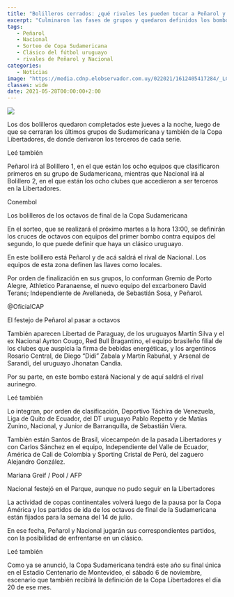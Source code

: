 ```yaml
---
title: "Bolilleros cerrados: ¿qué rivales les pueden tocar a Peñarol y Nacional en la Sudamericana?"
excerpt: "Culminaron las fases de grupos y quedaron definidos los bombos a los que irán Peñarol y Nacional, que podrán enfrentarse en los octavos del torneo que tendrá final en el Centenario"
tags:
   - Peñarol
   - Nacional
   - Sorteo de Copa Sudamericana
   - Clásico del fútbol uruguayo
   - rivales de Peñarol y Nacional
categories:
   - Noticias
image: "https://media.cdnp.elobservador.com.uy/022021/1612405417284/_LCM4217.JPG?&cw=1170"
classes: wide
date: 2021-05-28T00:00:00+2:00
---
```



<img src="https://media.cdnp.elobservador.com.uy/022021/1612405417284/_LCM4217.JPG?&cw=1170">


Los dos bolilleros quedaron completados este jueves a la noche, luego de que se cerraran los últimos grupos de Sudamericana y también de la Copa Libertadores, de donde derivaron los terceros de cada serie.


Leé también


Peñarol irá al Bolillero 1, en el que están los ocho equipos que clasificaron primeros en su grupo de Sudamericana, mientras que Nacional irá al Bolillero 2, en el que están los ocho clubes que accedieron a ser terceros en la Libertadores.





Conembol


Los bolilleros de los octavos de final de la Copa Sudamericana





En el sorteo, que se realizará el próximo martes a la hora 13:00, se definirán los cruces de octavos con equipos del primer bombo contra equipos del segundo, lo que puede definir que haya un clásico uruguayo.


En este bolillero está Peñarol y de acá saldrá el rival de Nacional. Los equipos de esta zona definen las llaves como locales.


Por orden de finalización en sus grupos, lo conforman Gremio de Porto Alegre, Athletico Paranaense, el nuevo equipo del excarbonero David Terans; Independiente de Avellaneda, de Sebastián Sosa, y Peñarol.





@OficialCAP


El festejo de Peñarol al pasar a octavos





También aparecen Libertad de Paraguay, de los uruguayos Martín Silva y el ex Nacional Ayrton Cougo, Red Bull Bragantino, el equipo brasileño filial de los clubes que auspicia la firma de bebidas energéticas, y los argentinos Rosario Central, de Diego “Didi” Zabala y Martín Rabuñal, y Arsenal de Sarandí, del uruguayo Jhonatan Candia.


Por su parte, en este bombo estará Nacional y de aquí saldrá el rival aurinegro.


Leé también


Lo integran, por orden de clasificación, Deportivo Táchira de Venezuela, Liga de Quito de Ecuador, del DT uruguayo Pablo Repetto y de Matías Zunino, Nacional, y Junior de Barranquilla, de Sebastián Viera.


También están Santos de Brasil, vicecampeón de la pasada Libertadores y con Carlos Sánchez en el equipo, Independiente del Valle de Ecuador, América de Cali de Colombia y Sporting Cristal de Perú, del zaguero Alejandro González.





Mariana Greif / Pool / AFP


Nacional festejó en el Parque, aunque no pudo seguir en la Libertadores





La actividad de copas continentales volverá luego de la pausa por la Copa América y los partidos de ida de los octavos de final de la Sudamericana están fijados para la semana del 14 de julio.


En ese fecha, Peñarol y Nacional jugarán sus correspondientes partidos, con la posibilidad de enfrentarse en un clásico.


Leé también


Como ya se anunció, la Copa Sudamericana tendrá este año su final única en el Estadio Centenario de Montevideo, el sábado 6 de noviembre, escenario que también recibirá la definición de la Copa Libertadores el día 20 de ese mes.


